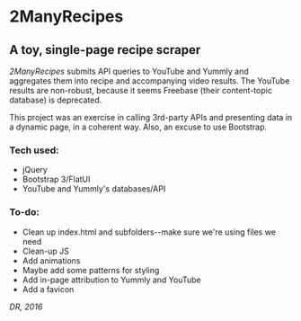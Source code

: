 # 2ManyRecipes

## A toy, single-page recipe scraper

_2ManyRecipes_ submits API queries to YouTube and Yummly and aggregates them into recipe and accompanying video results. The YouTube results are non-robust, because it seems Freebase (their content-topic database) is deprecated.

This project was an exercise in calling 3rd-party APIs and presenting data in a dynamic page, in a coherent way. Also, an excuse to use Bootstrap.

### Tech used:

* jQuery
* Bootstrap 3/FlatUI
* YouTube and Yummly's databases/API

### To-do:

* Clean up index.html and subfolders--make sure we're using files we need
* Clean-up JS
* Add animations
* Maybe add some patterns for styling
* Add in-page attribution to Yummly and YouTube
* Add a favicon

_DR, 2016_

